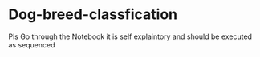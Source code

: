 # Dog-breed-classfication

Pls Go through the Notebook it is self explaintory and should be executed as sequenced
